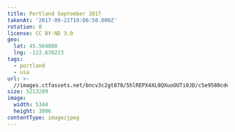 ```yaml
---
title: Portland September 2017
takenAt: '2017-09-21T19:06:50.000Z'
rotation: 0
license: CC BY-ND 3.0
geo:
  lat: 45.564808
  lng: -122.630223
tags:
  - portland
  - usa
url: >-
  //images.ctfassets.net/bncv3c2gt878/5hlREPX4XL0QXuoOUTi0JD/c5e9580cde9b704e01dec70b3a0a720c/portland-september-2017_37269486986_o
size: 5213289
image:
  width: 5344
  height: 3006
contentType: image/jpeg
---
```


